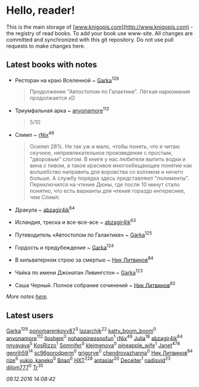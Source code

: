 # Hello, reader!
This is the main storage of [www.knigopis.com](http://www.knigopis.com) - the registry of read books.
To add your book use www-site. All changes are committed and synchronized with this git repository.
Do not use pull requests to make changes here.


## Latest books with notes
* Ресторан на краю Вселенной ~ [Garka](users/115/115753719718250012620-google)<sup>126</sup>
    > Продолжение "Автостопом по Галактике". Лёгкая наркомания продолжается xD

* Триумфальная арка ~ [anvonamore](users/595/5957175-vkontakte)<sup>112</sup>
    > 5/10

* Слимп ~ [rNix](users/115/115622071-twitter)<sup>49</sup>
    > Осилил 28%. Не так уж и мало, чтобы понять, что я читаю скучное, непривлекательное произведение с простым, "дворовым" слогом. В книге у нас любители выпить водки и вина с пивом, а такое красивое многообещающее понятие как волшебство направить для воровства со взломом и ничего больше. А службу порядка здесь представляют "полименты". 
    > Переключился на чтение Дюны, где после 10 минут стало понятно, что есть варианты для чтения гораздо интереснее, чем Слимп.

* Дракула ~ [abzagir4ik](users/362/3621623-vkontakte)<sup>64</sup>

* Исландия, треска и все-все-все ~ [abzagir4ik](users/362/3621623-vkontakte)<sup>63</sup>

* Путеводитель «Автостопом по Галактике» ~ [Garka](users/115/115753719718250012620-google)<sup>125</sup>

* Гордость и предубеждение ~ [Garka](users/115/115753719718250012620-google)<sup>124</sup>

* В кильватерном строю за смертью ~ [Ник Литвинов](users/241/241974816-vkontakte)<sup>84</sup>

* Чайка по имени Джонатан Ливингстон ~ [Garka](users/115/115753719718250012620-google)<sup>123</sup>

* Саша Черный. Полное собрание сочинений ~ [Ник Литвинов](users/241/241974816-vkontakte)<sup>83</sup>


_More notes [here](latest_books_with_notes.md)._


## Latest users
[Garka](users/115/115753719718250012620-google)<sup>126</sup> 
[ponomarenkovv87](users/376/376238510-yandex)<sup>3</sup> 
[lazarchik](users/347/34754901-vkontakte)<sup>22</sup> 
[katty_boom_boom](users/125/125481770-vkontakte)<sup>0</sup> 
[anvonamore](users/595/5957175-vkontakte)<sup>112</sup> 
[Iloshem](users/830/8305696-vkontakte)<sup>0</sup> 
[nohappinessnofun](users/380/380085691-vkontakte)<sup>1</sup> 
[rNix](users/115/115622071-twitter)<sup>49</sup> 
[Julia](users/556/55688208-vkontakte)<sup>18</sup> 
[abzagir4ik](users/362/3621623-vkontakte)<sup>64</sup> 
[nnyayaya](users/188/188067473-vkontakte)<sup>5</sup> 
[KosRizzo](users/554/55407337-vkontakte)<sup>1</sup> 
[Somnifer](users/366/366290463729695-facebook)<sup>0</sup> 
[klejmenova](users/822/822483-vkontakte)<sup>0</sup> 
[pineapple_wife](users/736/736867466220085249-twitter)<sup>1</sup> 
[Janet](users/205/20565064-vkontakte)<sup>478</sup> 
[genrih59](users/872/872361436199401-facebook)<sup>14</sup> 
[sc96gorodperm](users/331/331291543-yandex)<sup>0</sup> 
[grigorye](users/766/7660100-vkontakte)<sup>0</sup> 
[chendrovazhanna](users/140/14024198-vkontakte)<sup>0</sup> 
[Ник Литвинов](users/241/241974816-vkontakte)<sup>84</sup> 
[rize](users/101/101531492482227595895-google)<sup>6</sup> 
[yukio_kaneko](users/324/324247745-vkontakte)<sup>0</sup> 
[Влад](users/130/13066918496098957463-mailru)<sup>0</sup> 
[HXT](users/100/100002563462782-facebook)<sup>228</sup> 
[antasiar](users/688/68827372-vkontakte)<sup>20</sup> 
[Deceiter](users/100/100962054638710244321-google)<sup>1</sup> 
[nadisvid](users/113/1138852626183846-facebook)<sup>23</sup> 
[djlom777](users/206/20695003-vkontakte)<sup>0</sup> 
[Tr](users/122/12282474-vkontakte)<sup>35</sup> 


_09.12.2016 14:08:42_

